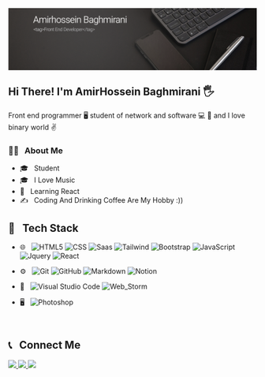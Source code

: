 <img align="center" src="Untitled-3.png" />

<h2>Hi There! I'm AmirHossein Baghmirani 🖐</h2>

<p>Front end programmer 🖥 student of network and software 💻 👨 and I love binary world ✌️</p>

<h3>👨‍💻 &nbsp; About Me</h3>

- 🎓 &nbsp; Student
- 🎓 &nbsp; I Love Music
- 🌱 &nbsp; Learning React
- ✍️ &nbsp; Coding And Drinking Coffee Are My Hobby :))

<h2>🔧 &nbsp; Tech Stack</h2>

- 🌐 &nbsp;
  ![HTML5](https://img.shields.io/badge/HTML5-E34F26?style=flat&logo=html5&logoColor=white)
  ![CSS](https://img.shields.io/badge/CSS3-1572B6?style=flat&logo=css3&logoColor=white)
  ![Saas](https://img.shields.io/badge/Sass-CC6699?style=flat&logo=sass&logoColor=white)
  ![Tailwind](https://img.shields.io/badge/Tailwind_CSS-38B2AC?style=flat&logo=tailwind-css&logoColor=white)
  ![Bootstrap](https://img.shields.io/badge/Bootstrap-563D7C?style=flat&logo=bootstrap&logoColor=white)
  ![JavaScript](https://img.shields.io/badge/JavaScript-323330?style=flat&logo=javascript&logoColor=F7DF1E)
  ![Jquery](https://img.shields.io/badge/jQuery-0769AD?style=flat&logo=jquery&logoColor=white)
  ![React](https://img.shields.io/badge/React-20232A?style=flat&logo=react&logoColor=61DAFB)
  
- ⚙️ &nbsp;
  ![Git](https://img.shields.io/badge/GIT-E44C30?style=flat&logo=git&logoColor=white)
  ![GitHub](https://img.shields.io/badge/GitHub-100000?style=flat&logo=github&logoColor=white)
  ![Markdown](https://img.shields.io/badge/Markdown-000000?style=flat&logo=markdown&logoColor=white)
  ![Notion](https://img.shields.io/badge/Notion-000000?style=flat&logo=notion&logoColor=white)

  
- 🔧 &nbsp;
  ![Visual Studio Code](https://img.shields.io/badge/Visual_Studio_Code-0078D4?style=flat&logo=visual%20studio%20code&logoColor=white)
  ![Web_Storm](https://img.shields.io/badge/WebStorm-000000?style=flat&logo=WebStorm&logoColor=white)
  
- 🖥 &nbsp;
  ![Photoshop](https://img.shields.io/badge/Adobe%20Photoshop-31A8FF?style=flat&logo=Adobe%20Photoshop&logoColor=black)


<br />

<h2>📞 &nbsp; Connect Me </h2>

<p>
  <a href="#">
    <img src="https://img.shields.io/badge/Instagram-E4405F?style=flat&logo=instagram&logoColor=white" />
  </a>
  <a href="https://t.me/Amir_fd_null">
    <img src="https://img.shields.io/badge/Telegram-2CA5E0?style=flat&logo=telegram&logoColor=white" />
  </a>
    <a href="https://www.linkedin.com/in/amirhossein-baghmirani/">
    <img src="https://img.shields.io/badge/LinkedIn-0077B5?style=flat&logo=linkedin&logoColor=white" />
  </a>
</p>
